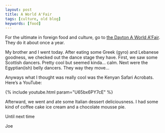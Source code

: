```yaml
---
layout: post
title: A World A'Fair
tags: [culture, old blog]
keywords: [food]
---
```


For the ultimate in foreign food and culture, go to [the Dayton A World A'Fair](http://www.aworldafair.org/). They do it about once a year.

My brother and I went today. After eating some Greek (gyro) and Lebanese goodness, we checked out the dance stage they have. First, we saw some Scottish dancers. Pretty cool but seemed kinda… calm. Next were the Egyptian(ish) belly dancers. They way they move…

Anyways what I thought was really cool was the Kenyan Safari Acrobats. Here’s a YouTube:

{% include youtube.html param="U65bx6PY7cE" %}

Afterward, we went and ate some Italian dessert deliciousness. I had some kind of coffee cake ice cream and a chocolate mousse pie.

Until next time

Joe
